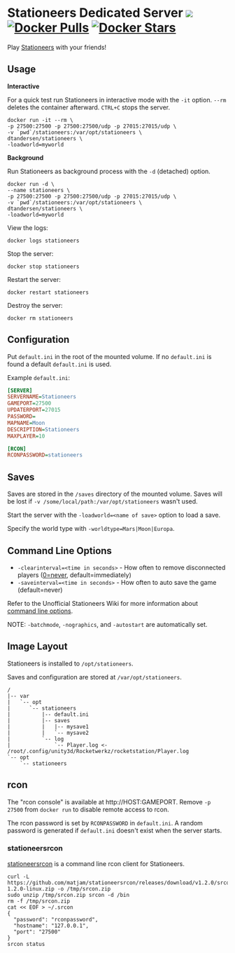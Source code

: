 # Stationeers Dedicated Server [![](https://images.microbadger.com/badges/image/dtandersen/stationeers.svg)](https://microbadger.com/images/dtandersen/stationeers "Get your own image badge on microbadger.com") [![Docker Pulls](https://img.shields.io/docker/pulls/dtandersen/stationeers.svg)](https://hub.docker.com/r/dtandersen/stationeers/) [![Docker Stars](https://img.shields.io/docker/stars/dtandersen/stationeers.svg)](https://hub.docker.com/r/dtandersen/stationeers/)

Play [Stationeers](https://store.steampowered.com/app/544550/Stationeers/) with your friends!

## Usage

**Interactive**

For a quick test run Stationeers in interactive mode with the `-it` option. `--rm` deletes the container afterward. `CTRL+C` stops the server.

```console
docker run -it --rm \
-p 27500:27500 -p 27500:27500/udp -p 27015:27015/udp \
-v `pwd`/stationeers:/var/opt/stationeers \
dtandersen/stationeers \
-loadworld=myworld
```

**Background**

Run Stationeers as background process with the `-d` (detached) option.

```console
docker run -d \
--name stationeers \
-p 27500:27500 -p 27500:27500/udp -p 27015:27015/udp \
-v `pwd`/stationeers:/var/opt/stationeers \
dtandersen/stationeers \
-loadworld=myworld
```

View the logs:

```console
docker logs stationeers
```

Stop the server:

```console
docker stop stationeers
```

Restart the server:

```console
docker restart stationeers
```

Destroy the server:

```console
docker rm stationeers
```

## Configuration

Put `default.ini` in the root of the mounted volume. If no `default.ini` is found a default `default.ini` is used.

Example `default.ini`:

```INI
[SERVER]
SERVERNAME=Stationeers
GAMEPORT=27500
UPDATERPORT=27015
PASSWORD=
MAPNAME=Moon
DESCRIPTION=Stationeers
MAXPLAYER=10

[RCON]
RCONPASSWORD=stationeers
```

## Saves

Saves are stored in the `/saves` directory of the mounted volume. Saves will be lost if `-v /some/local/path:/var/opt/stationeers` wasn't used.

Start the server with the `-loadworld=<name of save>` option to load a save.

Specify the world type with `-worldtype=Mars|Moon|Europa`.

## Command Line Options

* `-clearinterval=<time in seconds>` - How often to remove disconnected players ([0=never](https://steamcommunity.com/games/544550/announcements/detail/1692683865304626238), default=immediately)
* `-saveinterval=<time in seconds>` - How often to auto save the game (default=never)

Refer to the Unofficial Stationeers Wiki for more information about [command line options](https://stationeers-wiki.com/Dedicated_Server_Guide).

NOTE: `-batchmode`, `-nographics`, and `-autostart` are automatically set.

## Image Layout

Stationeers is installed to `/opt/stationeers`.

Saves and configuration are stored at `/var/opt/stationeers`.

```
/
|-- var
|   `-- opt
|      `-- stationeers
|          |-- default.ini
|          |-- saves
|          |   |-- mysave1
|          |   `-- mysave2
|          `-- log
|              `-- Player.log <- /root/.config/unity3d/Rocketwerkz/rocketstation/Player.log
`-- opt
    `-- stationeers
```

## rcon

The "rcon console" is available at http://HOST:GAMEPORT. Remove `-p 27500` from `docker run` to disable remote access to rcon.

The rcon password is set by `RCONPASSWORD` in `default.ini`. A random password is generated if `default.ini` doesn't exist when the server starts.

### stationeersrcon

[stationeersrcon](https://github.com/matjam/stationeersrcon) is a command line rcon client for Stationeers.

```console
curl -L https://github.com/matjam/stationeersrcon/releases/download/v1.2.0/srcon-1.2.0-linux.zip -o /tmp/srcon.zip
sudo unzip /tmp/srcon.zip srcon -d /bin
rm -f /tmp/srcon.zip
cat << EOF > ~/.srcon
{
  "password": "rconpassword",
  "hostname": "127.0.0.1",
  "port": "27500"
}
srcon status
```
